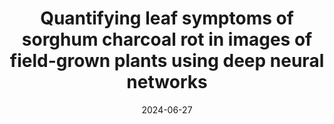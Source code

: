 ---
title: "Quantifying leaf symptoms of sorghum charcoal rot in images of field-grown plants using deep neural networks"
collection: publications
date: 2024-06-27
venue: 'The Plant Phenome Journal'
link: 'https://doi.org/10.1002/ppj2.20110'
citation: '<b>Gonzalez, E. M.</b>, Zarei, A., Calleja, S., Christenson, C., Rozzi, B., Demieville, J., et al. (2024). Quantifying leaf symptoms of sorghum charcoal rot in images of field-grown plants using deep neural networks. <i>The Plant Phenome Journal</i> 7, e20110. doi: 10.1002/PPJ2.20110'
---